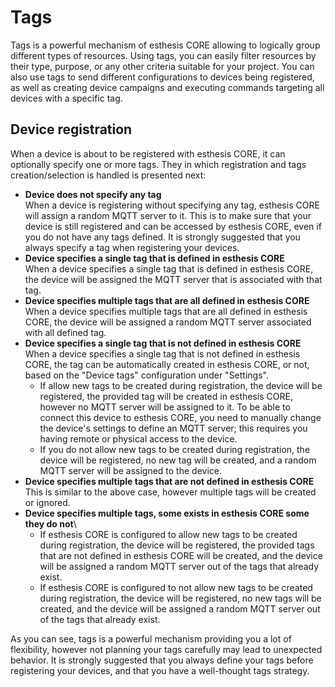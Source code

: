 # Tags
Tags is a powerful mechanism of esthesis CORE allowing to logically group different types of
resources. Using tags, you can easily filter resources by their type, purpose, or any other
criteria suitable for your project. You can also use tags to send different configurations to
devices being registered, as well as creating device campaigns and executing commands targeting
all devices with a specific tag.

## Device registration
When a device is about to be registered with esthesis CORE, it can optionally specify one or more
tags. They in which registration and tags creation/selection is handled is presented next:

- **Device does not specify any tag**\
When a device is registering without specifying any tag, esthesis CORE will assign a random
MQTT server to it. This is to make sure that your device is still registered and can be accessed
by esthesis CORE, even if you do not have any tags defined. It is strongly suggested that you
always specify a tag when registering your devices.
- **Device specifies a single tag that is defined in esthesis CORE**\
When a device specifies a single tag that is defined in esthesis CORE, the device will be assigned
the MQTT server that is associated with that tag.
- **Device specifies multiple tags that are all defined in esthesis CORE**\
When a device specifies multiple tags that are all defined in esthesis CORE, the device will be
assigned a random MQTT server associated with all defined tag.
- **Device specifies a single tag that is not defined in esthesis CORE**\
When a device specifies a single tag that is not defined in esthesis CORE, the tag can be
automatically created in esthesis CORE, or not, based on the "Device tags" configuration under
"Settings".
	- If allow new tags to be created during registration, the device will be registered, the provided
  tag will be created in esthesis CORE, however no MQTT server will be assigned to it. To be able to
  connect this device to esthesis CORE, you need to manually change the device's settings to define
  an MQTT server; this requires you having remote or physical access to the device.
  - If you do not allow new tags to be created during registration, the device will be registered,
  no new tag will be created, and a random MQTT server will be assigned to the device.
- **Device specifies multiple tags that are not defined in esthesis CORE**\
This is similar to the above case, however multiple tags will be created or ignored.
- **Device specifies multiple tags, some exists in esthesis CORE some they do not**\
	- If esthesis CORE is configured to allow new tags to be created during registration, the device will
	be registered, the provided tags that are not defined in esthesis CORE will be created, and the
	device will be assigned a random MQTT server out of the tags that already exist.
  - If esthesis CORE is configured to not allow new tags to be created during registration, the device
  will be registered, no new tags will be created, and the device will be assigned a random MQTT server
  out of the tags that already exist.

As you can see, tags is a powerful mechanism providing you a lot of flexibility, however not planning
your tags carefully may lead to unexpected behavior. It is strongly suggested that you always define
your tags before registering your devices, and that you have a well-thought tags strategy.
